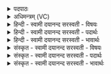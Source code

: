 <details><summary>पदपाठः</summary>

दे॒वस्य॑। त्वा॒। स॒वि॒तुः। प्र॒स॒व इति॑ प्रऽस॒वे। अ॒श्विनोः॑। बा॒हुभ्या॒मिति॑ बा॒हुऽभ्याम्। पू॒ष्णः। हस्ता॑भ्याम्। सर॑स्वत्यै। वा॒चः। य॒न्तुः। य॒न्त्रिये॑। द॒धा॒मि॒। बृह॒स्पतेः॑। त्वा॒। साम्रा॑ज्ये॒नेति॒ साम्ऽरा॑ज्येन। अ॒भि। सि॒ञ्चा॒मि॒। अ॒सौ॒। ३०।
</details>

<details><summary>अधिमन्त्रम् (VC)</summary>

- इन्द्रो देवता
- बृहस्पतिर्ऋषिः
- जगती
- निषादः
</details>

<details><summary>हिन्दी - स्वामी दयानन्द सरस्वती  - विषयः</summary>

फिर कहाँ कैसे को राजा करें, इस विषय का उपदेश अगले मन्त्र में किया है ॥
</details>

<details><summary>हिन्दी - स्वामी दयानन्द सरस्वती  - पदार्थः</summary>

पदार्थान्वयभाषाः -  हे सब अच्छे गुण कर्म्म स्वभावयुक्त विद्वन् ! (असौ) यह मैं (सवितुः) सब जगत् के उत्पन्न करनेवाले ईश्वर (देवस्य) प्रकाशमान जगदीश्वर के (प्रसवे) उत्पन्न किये संसार में (सरस्वत्यै) अच्छे प्रकार शिल्पविद्यायुक्त (वाचः) वेदवाणी के मध्य (अश्विनोः) सूर्य्य-चन्द्रमा के बल और आकर्षण के समान (बाहुभ्याम्) भुजाओं से (पूष्णः) वायु के समान धारण-पोषण गुणयुक्त (हस्ताभ्याम्) हाथों से (त्वा) तुम को (दधामि) धारण करता हूँ और (बृहस्पतेः) बड़े विद्वान् के (यन्त्रिये) कारीगरी विद्या से सिद्ध किये राज्य में (साम्राज्येन) चक्रवर्ती राजा के गुण से सहित (त्वा) तुझ को (अभि) सब ओर से (सिञ्चामि) सुगन्धित रसों से मार्जन करता हूँ ॥३०॥
</details>

<details><summary>हिन्दी - स्वामी दयानन्द सरस्वती  - भावार्थः</summary>

भावार्थभाषाः -  मनुष्यों को योग्य है कि ईश्वर में प्रेमी, बल, पराक्रम, पुष्टियुक्त, चतुर, सत्यवादी, जितेन्द्रिय, धर्मात्मा, प्रजापालन में समर्थ विद्वान् को अच्छे प्रकार परीक्षा कर सभा का स्वामी करने के लिये अभिषेक करके राजधर्म की उन्नति अच्छे प्रकार नित्य किया करें ॥३०॥
</details>

<details><summary>संस्कृत - स्वामी दयानन्द सरस्वती  - विषयः</summary>

पुनः क्व कीदृशं राजानं कुर्य्युरित्युपदिश्यते ॥
</details>

<details><summary>संस्कृत - स्वामी दयानन्द सरस्वती  - पदार्थः</summary>

पदार्थान्वयभाषाः -  हे अखिलशुभगुणकर्मस्वभावयुक्त विद्वन् ! असावहं सवितुर्देवस्य जगदीश्वरस्य प्रसवे सरस्वत्यै वाचोऽश्विनोर्बाहूभ्यां पूष्णो हस्ताभ्यां त्वा दधामि, यन्तुर्बृहस्पतेर्यन्त्रिये साम्राज्येन त्वाभिषिञ्चामि ॥३०॥
</details>

<details><summary>संस्कृत - स्वामी दयानन्द सरस्वती  - भावार्थः</summary>

भावार्थभाषाः -  अत्र वाचकलुप्तोपमालङ्कारः। मनुष्यैरीश्वरप्रियं बलवीर्यपुष्टियुक्तं प्रगल्भं सत्यवादिनं जितेन्द्रियं धार्मिकं प्रजापालनक्षमं विद्वांसं सुपरीक्ष्य सभाया अधिष्ठातृत्वेनाभिषिच्य राजधर्म उन्नेयः ॥३०॥
</details>